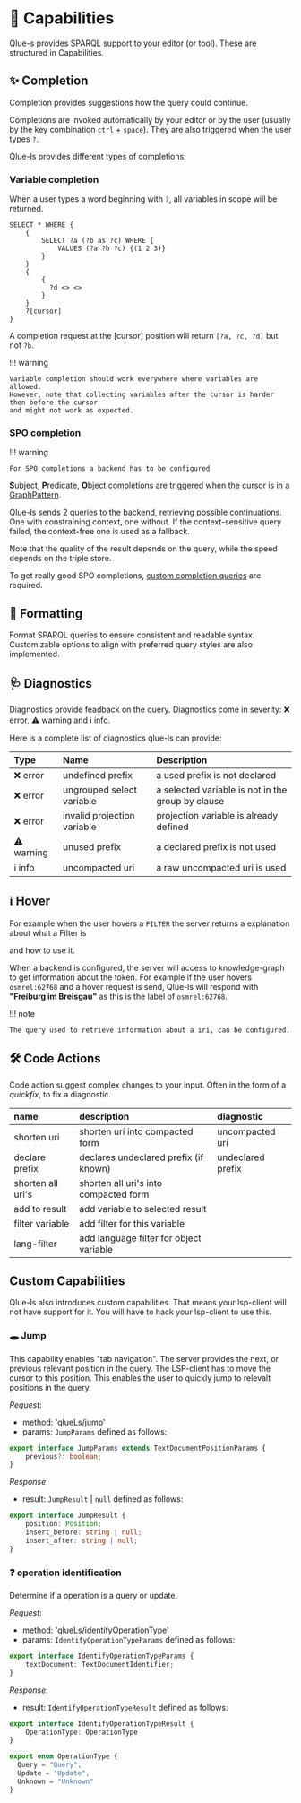# :rocket: Capabilities

Qlue-s provides SPARQL support to your editor (or tool).
These are structured in Capabilities.

## ✨ Completion

Completion provides suggestions how the query could continue.

Completions are invoked automatically by your editor or by the user
(usually by the key combination `ctrl` + `space`). They are also triggered when the user types `?`.


Qlue-ls provides different types of completions:

### Variable completion

When a user types a word beginning with `?`, all variables in scope will be returned.

```sparql
SELECT * WHERE {
    {
        SELECT ?a (?b as ?c) WHERE {
            VALUES (?a ?b ?c) {(1 2 3)}
        }
    }
    {
        {
          ?d <> <>
        }
    }
    ?[cursor]
}
```

A completion request at the [cursor] position will return `[?a, ?c, ?d]` but not `?b`.

!!! warning

    Variable completion should work everywhere where variables are allowed.
    However, note that collecting variables after the cursor is harder then before the cursor
    and might not work as expected.

### SPO completion

!!! warning

    For SPO completions a backend has to be configured

**S**ubject, **P**redicate, **O**bject completions are triggered when the cursor is
in a [GraphPattern](https://www.w3.org/TR/sparql11-query/#rGroupGraphPattern).

Qlue-ls sends 2 queries to the backend, retrieving possible continuations.
One with constraining context, one without.
If the context-sensitive query failed, the context-free one is used as a fallback.


Note that the quality of the result depends on the query, while the speed depends on the
triple store.

To get really good SPO completions, [custom completion queries](/completion_queries) are required.

## 📐 Formatting

Format SPARQL queries to ensure consistent and readable syntax.
Customizable options to align with preferred query styles are also implemented.


## 🩺 Diagnostics

Diagnostics provide feadback on the query.
Diagnostics come in severity: ❌ error, ⚠️ warning and ℹ️ info.

Here is a complete list of diagnostics qlue-ls can provide:

| Type        | Name                        | Description                                       |
|:------------|:----------------------------|:--------------------------------------------------|
| ❌ error    | undefined prefix            | a used prefix is not declared                     |
| ❌ error    | ungrouped select variable   | a selected variable is not in the group by clause |
| ❌ error    | invalid projection variable | projection variable is already defined            |
| ⚠️  warning | unused prefix               | a declared prefix is not used                     |
| ℹ️  info    | uncompacted uri             | a raw uncompacted uri is used                     |

## ℹ️ Hover

For example when the user hovers a `FILTER`  the server returns a explanation about what a Filter is

and how to use it.

When a backend is configured, the server will access to knowledge-graph to get information about the token.
For example if the user hovers `osmrel:62768` and a hover request is send, Qlue-ls will respond with
**"Freiburg im Breisgau"** as this is the label of `osmrel:62768`.

!!! note

    The query used to retrieve information about a iri, can be configured.

## 🛠️ Code Actions

Code action suggest complex changes to your input.
Often in the form of a *quickfix*, to fix a diagnostic.

| name              | description                             | diagnostic        |
|:------------------|:----------------------------------------|:------------------|
| shorten uri       | shorten uri into compacted form         | uncompacted uri   |
| declare prefix    | declares undeclared prefix (if known)   | undeclared prefix |
| shorten all uri's | shorten all uri's into compacted form   |                   |
| add to result     | add variable to selected result         |                   |
| filter variable   | add filter for this variable            |                   |
| lang-filter       | add language filter for object variable |                   |

## Custom Capabilities

Qlue-ls also introduces custom capabilities.
That means your lsp-client will not have support for it.
You will have to hack your lsp-client to use this.

### 🕳 Jump

This capability enables "tab navigation".
The server provides the next, or previous relevant position in the query.
The LSP-client has to move the cursor to this position.
This enables the user to quickly jump to relevalt positions in the query.


*Request*:

- method: 'qlueLs/jump'
- params: `JumpParams` defined as follows:

```ts
export interface JumpParams extends TextDocumentPositionParams {
	previous?: boolean;
}
```

*Response*:

- result: `JumpResult` | `null` defined as follows:

```ts
export interface JumpResult {
	position: Position;
    insert_before: string | null;
    insert_after: string | null;
}
```

### ❓ operation identification

Determine if a operation is a query or update.

*Request*:

- method: 'qlueLs/identifyOperationType'
- params: `IdentifyOperationTypeParams` defined as follows:

```ts
export interface IdentifyOperationTypeParams {
	textDocument: TextDocumentIdentifier;
}
```

*Response*:

- result: `IdentifyOperationTypeResult` defined as follows:

```ts
export interface IdentifyOperationTypeResult {
    OperationType: OperationType
}
```

```ts
export enum OperationType {
  Query = "Query",
  Update = "Update",
  Unknown = "Unknown"
}
```
